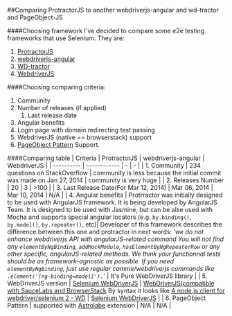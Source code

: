##Comparing ProtractorJS to another webdriverjs-angular and wd-tractor and PageObject-JS

####Choosing framework
I've decided to compare some e2e testing frameworks that use Selenium.
They are:

1. [ProtractorJS](https://github.com/angular/protractor)
2. [webdriverjs-angular](https://github.com/webdriverjs/webdriverjs-angular)
3. [WD-tractor](https://github.com/sebv/wd-tractor)
4. [WebdriverJS](https://code.google.com/p/selenium/wiki/WebDriverJs)

####Choosing comparing criteria:
1. Community
2. Number of releases (if applied)
    1. Last release date
3. Angular benefits
4. Login page with domain redirecting test passing
5. WebdriverJS (native == browserstack) support
6. [PageObject Pattern](https://github.com/jamesottaway/js-page-object) Support.

####Comparing table
| Criteria   | ProtractorJS | webdriverjs-angular | WebdriverJS |
| ----------  | ------------ | - | - |
| 1. Community | 234 questions on StackOverflow | community is less because the initial commit was made on Jan 27, 2014 | community is very huge |
| 2. Releases Number | 20 | 3 | \>100 |
| 3. Last Release Date(For Mar 12, 2014) | Mar 06, 2014 | Mar 10, 2014 | N/A |
| 4. Angular benefits | Protrractor was initially designed to be used with AngularJS framework. It is being developed by AngularJS Team. It is designed to be used with Jasmine, but can be alse used with Mocha and supports special angular locators (e.g. `by.binding()`, `by.model()`, `by.repeater()`, etc)| Developer of this framework describes the difference between this one and protractor in next words: '_we do not enhance webdriverjs API with angularJS-related command You will not find any `elementByNgBinding`, `addMockModule`, `hasElementByNgRepeaterRow` or any other specific, angularJS-related methods. We think your functionnal tests should be as framework-agnostic as possible. If you need `elementByNgBinding`, just use regular camme/webdriverjs commands like `.element('[ng-binding=model]').`_' | It's Pure WebDriverJS library |
| 5. WebDriverJS version | [Selenium WebDriverJS](http://docs.seleniumhq.org/docs/03_webdriver.jsp) | [WebDriverJS(compatible with SauceLabs and BrowserStack](http://www.webdriver.io/) By syntax it looks like [A node.js client for webdriver/selenium 2 - WD](https://github.com/admc/wd) | [Selenium WebDriverJS](http://docs.seleniumhq.org/docs/03_webdriver.jsp) |
| 6. PageObject Pattern | supported with [Astrolabe](https://github.com/stuplum/astrolabe) extension | N/A | N/A |